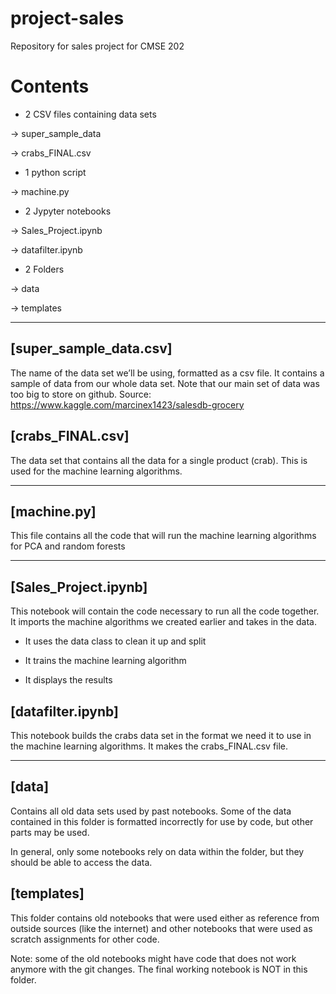 # project-sales
Repository for sales project for CMSE 202

# Contents

* 2 CSV files containing data sets 
 
 -> super_sample_data
 
 -> crabs_FINAL.csv

* 1 python script
 
 -> machine.py
 
* 2 Jypyter notebooks
 
 -> Sales_Project.ipynb
 
 -> datafilter.ipynb
 
* 2 Folders

 -> data
 
 -> templates
 
 
 ---------------------------------------------------------------
 

## [super_sample_data.csv]

The name of the data set we’ll be using, formatted as a csv file. It
contains a sample of data from our whole data set. Note that our main
set of data was too big to store on github.
Source: https://www.kaggle.com/marcinex1423/salesdb-grocery


## [crabs_FINAL.csv]

The data set that contains all the data for a single product (crab). This
is used for the machine learning algorithms.



---------------------------------------------------------------


## [machine.py]

This file contains all the code that will run the machine learning 
algorithms for PCA and random forests



---------------------------------------------------------------


## [Sales_Project.ipynb]

This notebook will contain the code necessary to run all 
the code together. It imports the machine algorithms we created earlier 
and takes in the data. 

- It uses the data class to clean it up and split

- It trains the machine learning algorithm 

- It displays the results


## [datafilter.ipynb]

This notebook builds the crabs data set in the format we need it 
to use in the machine learning algorithms. It makes the crabs_FINAL.csv file.


---------------------------------------------------------------


## [data]

Contains all old data sets used by past notebooks. Some of the data
contained in this folder is formatted incorrectly for use by code,
but other parts may be used. 

In general, only some notebooks rely on data within the folder, but they
should be able to access the data.


## [templates]

This folder contains old notebooks that were used either as reference
from outside sources (like the internet) and other notebooks that were 
used as scratch assignments for other code. 

Note: some of the old notebooks might have code that does not work
anymore with the git changes. The final working notebook is NOT in this
folder. 







